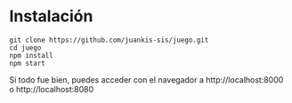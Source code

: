 

# Instalación
```
git clone https://github.com/juankis-sis/juego.git
cd juego
npm install
npm start
```
Si todo fue bien, puedes acceder con el navegador a http://localhost:8000 o http://localhost:8080 

